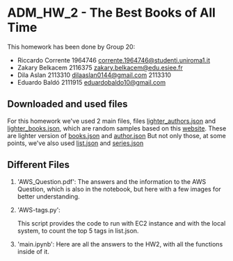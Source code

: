 # ADM_HW_2 - The Best Books of All Time

This homework has been done by Group 20:
- Riccardo Corrente 1964746 corrente.1964746@studenti.uniroma1.it
- Zakary Belkacem 2116375 zakary.belkacem@edu.esiee.fr 
- Dila Aslan 2113310 dilaaslan0144@gmail.com 2113310
- Eduardo Baldó 2111915 eduardobaldo10@gmail.com

## Downloaded and used files
For this homework we've used 2 main files, files [lighter_authors.json](https://adm2023.s3.amazonaws.com/lighter_authors.json) and [lighter_books.json](https://adm2023.s3.amazonaws.com/lighter_books.json), which are random samples based on this [website](https://www.kaggle.com/datasets/opalskies/large-books-metadata-dataset-50-mill-entries). These are lighter version of [books.json](https://www.kaggle.com/datasets/opalskies/large-books-metadata-dataset-50-mill-entries) and [author.json](https://www.kaggle.com/datasets/opalskies/large-books-metadata-dataset-50-mill-entries)
But not only those, at some points, we've also used [list.json](https://www.kaggle.com/datasets/opalskies/large-books-metadata-dataset-50-mill-entries?select=list.json) and [series.json](https://www.kaggle.com/datasets/opalskies/large-books-metadata-dataset-50-mill-entries)

## Different Files
1. 'AWS_Question.pdf':
   The answers and the information to the AWS Question, which is also in the notebook, but here with a few images for better understanding.
   
2. 'AWS-tags.py':

   This script provides the code to run with EC2 instance and with the local system, to count the top 5 tags in list.json.


3. 'main.ipynb':
   Here are all the answers to the HW2, with all the functions inside of it.

